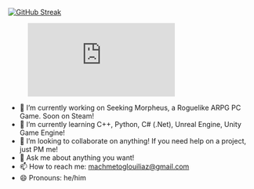 [![GitHub Streak](https://streak-stats.demolab.com?user=machmetoglouiliaz&theme=codestackr)](https://git.io/streak-stats)
<figure><embed src="https://wakatime.com/share/@9e1c9f62-037e-4abc-9a9b-d0ec19ad44ec/426af5e1-877a-4f64-be09-6f02bbd49c8c.svg"></embed></figure>


- 🔭 I’m currently working on Seeking Morpheus, a Roguelike ARPG PC Game. Soon on Steam!
- 🌱 I’m currently learning C++, Python, C# (.Net), Unreal Engine, Unity Game Engine!
- 👯 I’m looking to collaborate on anything! If you need help on a project, just PM me!
- 💬 Ask me about anything you want!
- 📫 How to reach me: machmetoglouiliaz@gmail.com
- 😄 Pronouns: he/him
